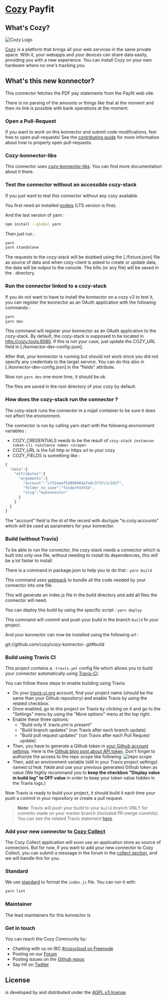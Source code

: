 [Cozy][cozy] Payfit
=======================================

What's Cozy?
------------

![Cozy Logo](https://cdn.rawgit.com/cozy/cozy-guidelines/master/templates/cozy_logo_small.svg)

[Cozy] is a platform that brings all your web services in the same private space. With it, your webapps and your devices can share data easily, providing you with a new experience. You can install Cozy on your own hardware where no one's tracking you.

What's this new konnector?
--------------------------

This connector fetches the PDF pay statements from the Payfit web site.

There is no parsing of the amounts or things like that at the moment and then no link is possible
with bank operations at the moment.

### Open a Pull-Request

If you want to work on this konnector and submit code modifications, feel free to open pull-requests! See the [contributing guide][contribute] for more information about how to properly open pull-requests.

### Cozy-konnector-libs

This connector uses [cozy-konnector-libs](https://github.com/cozy/cozy-konnector-libs). You can
find more documentation about it there.

### Test the connector without an accessible cozy-stack

If you just want to test this connector without any cozy available.

You first need an installed [nodejs] (LTS version is fine).

And the last version of yarn :

```sh
npm install --global yarn
```

Then just run :

```sh
yarn
yarn standalone
```

The requests to the cozy-stack will be stubbed using the [./fixture.json] file as source of data
and when cozy-client is asked to create or update data, the data will be output to the console.
The bills (or any file) will be saved in the . directory.

### Run the connector linked to a cozy-stack

If you do not want to have to install the konnector on a cozy v3 to test it, you can register the
konnector as an OAuth application with the following commands :

```sh
yarn
yarn dev
```

This command will register your konnector as an OAuth application to the cozy-stack. By default,
the cozy-stack is supposed to be located in http://cozy.tools:8080. If this is not your case, just
update the COZY_URL field in [./konnector-dev-config-json].

After that, your konnector is running but should not work since you did not specify any credentials to
the target service. You can do this also in [./konnector-dev-config.json] in the "fields"
attribute.

Now run `yarn dev` one more time, it should be ok.

The files are saved in the root directory of your cozy by default.

### How does the cozy-stack run the connector ?

The cozy-stack runs the connector in a nsjail container to be sure it does not affect the environment.

The connector is run by calling yarn start with the following envrionment variables :

 - COZY_CREDENTIALS needs to be the result of `cozy-stack instances token-cli <instance name> <scope>`
 - COZY_URL is the full http or https url to your cozy
 - COZY_FIELDS is something like :
```javascript
{
  "data":{
    "attributes":{
      "arguments":{
        "account":"cf31eaef5d899404a7e8c3737c1c2d1f",
        "folder_to_save":"folderPathId",
        "slug":"mykonnector"
      }
    }
  }
}
```

The "account" field is the id of the record with doctype "io.cozy.accounts" which will be used as
parameters for your konnector.

### Build (without Travis)

To be able to run the connector, the cozy stack needs a connector which is built into only one
file, without needing to install its dependencies, this will be a lot faster to install.

There is a command in package.json to help you to do that : `yarn build`

This command uses [webpack] to bundle all the code needed by your connector into one file.

This will generate an index.js file in the build directory and add all files the connector will need.

You can deploy this build by using the specific script : `yarn deploy`

This command will commit and push your build in the branch `build` fo your project.

And your konnector can now be installed using the following url :

git://github.com/cozy/cozy-konnector-<yourkonnector>.git#build

### Build using Travis CI

This project contains a `.travis.yml` config file which allows you to build your connector
automatically using [Travis-CI][travis].

You can follow these steps to enable building using Travis:

* On your [travis-ci.org][travis] account, find your project name (should be the same than your Github repository) and enable Travis by using the related checkbox.
* Once enabled, go to this project on Travis by clicking on it and go to the "Settings" menu by using the "More options" menu at the top right.
* Enable these three options:
    * "Build only if .travis.yml is present"
    * "Build branch updates" (run Travis after each branch update)
    * "Build pull request updates" (run Travis after each Pull Request update)
* Then, you have to generate a Github token in [your Github account settings](https://github.com/settings/tokens). Here is the [Github blog post about API token](https://github.com/blog/1509-personal-api-tokens). Don't forget to authorize the access to the repo scope like following: ![repo scope](https://cloud.githubusercontent.com/assets/10224453/26671128/aa735ec2-46b4-11e7-9cd0-25310100e05e.png)
* Then, add an environment variable (still in your Travis project settings) named `GITHUB_TOKEN` and use your previous generated Github token as value (We highly recommand you to __keep the checkbox "Display value in build log" to OFF value__ in order to keep your token value hidden in the Travis logs.)

Now Travis is ready to build your project, it should build it each time your push a commit in your repository or create a pull request.

> __Note:__ Travis will push your build to your `build` branch ONLY for commits made on your master branch (included PR merge commits). You can see the related Travis statement [here](https://github.com/cozy/cozy-konnector-template/blob/master/.travis.yml#L27).

### Add your new connector to [Cozy Collect](https://github.com/cozy/cozy-collect)

The Cozy Collect application will soon use an application store as source of connectors. But for
now, if you want to add your new connector to Cozy Collect, you can submit a message in the forum
in the [collect section](https://forum.cozy.io/c/francais/collect-fr), and we will handle this for
you.

### Standard

We use [standard] to format the `index.js` file. You can run it with:

```sh
yarn lint
```

### Maintainer

The lead maintainers for this konnector is <YOUR NAME>


### Get in touch

You can reach the Cozy Community by:

- Chatting with us on IRC [#cozycloud on Freenode][freenode]
- Posting on our [Forum]
- Posting issues on the [Github repos][github]
- Say Hi! on [Twitter]


License
-------

<YOUR KONNECTOR NAME> is developed by <your name> and distributed under the [AGPL v3 license][agpl-3.0].

[cozy]: https://cozy.io "Cozy Cloud"
[agpl-3.0]: https://www.gnu.org/licenses/agpl-3.0.html
[freenode]: http://webchat.freenode.net/?randomnick=1&channels=%23cozycloud&uio=d4
[forum]: https://forum.cozy.io/
[github]: https://github.com/cozy/
[nodejs]: https://nodejs.org/
[standard]: https://standardjs.com
[twitter]: https://twitter.com/mycozycloud
[webpack]: https://webpack.js.org
[yarn]: https://yarnpkg.com
[travis]: https://travis-ci.org
[contribute]: CONTRIBUTING.md
